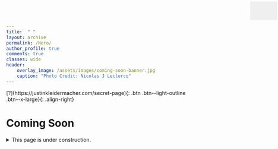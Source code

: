```yaml
---
title:  " "
layout: archive
permalink: /Nero/
author_profile: true
comments: true
classes: wide
header:
    overlay_image: /assets/images/coming-soon-banner.jpg
    caption: "Photo Credit: Nicolas J Leclercq"
---
```


<html>
<head>
<style>
.button {
  border: none;
  color: #f3f6f6;
  padding: 16px 32px;
  text-align: center;
  text-decoration: none;
  display: inline-block;
  font-size: 16px;
  margin: 4px 2px;
  transition-duration: 0.4s;
  position:absolute;
  top:0;
  right:0;
  cursor: pointer;
}

.button1 {
  background-color: #f3f6f6; 
  color: #f3f6f6; 
  border: 2px solid #f3f6f6;;
}

.button1:hover {
  background-color: #4CAF50;
  color: white;
}

</style>
</head>
<body>

<button class="button button1" onclick="window.location.href='https://justinkleidermacher.com/secret-page/';">?</button>

</body>
</html>
[?](https://justinkleidermacher.com/secret-page){: .btn .btn--light-outline .btn--x-large}{: .align-right}

# Coming Soon

<details>
  <summary>This page is under construction. </summary>
  
  <span style="font-family:Courier; font-size:0.5em; color:blue;"> YMNX UFLJ NX STY BMFY NY XJJRX - XHFS YMJ YTU WNLMY KTW FS NSANXNGQJ GZYYTS </span>
  
</details>





